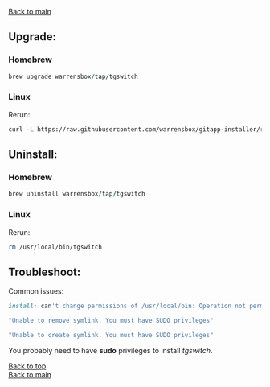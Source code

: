 
[Back to main](index)

## Upgrade:

### Homebrew

```ruby
brew upgrade warrensbox/tap/tgswitch
```
### Linux

Rerun:

```sh
curl -L https://raw.githubusercontent.com/warrensbox/gitapp-installer/release/install.sh | bash
```

## Uninstall:

### Homebrew

```ruby
brew uninstall warrensbox/tap/tgswitch
```
### Linux

Rerun:

```sh
rm /usr/local/bin/tgswitch
```

## Troubleshoot:

Common issues:
```ruby
install: can't change permissions of /usr/local/bin: Operation not permitted
```

```ruby
"Unable to remove symlink. You must have SUDO privileges"
```

```ruby
"Unable to create symlink. You must have SUDO privileges"
```
You probably need to have **sudo** privileges to install *tgswitch*.

[Back to top](#upgrade)    
[Back to main](index)